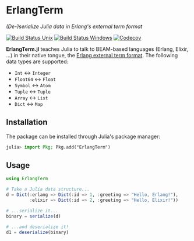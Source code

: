 # ErlangTerm

*(De-)serialize Julia data in Erlang's external term format*

[![Build Status Unix][travis-badge]][travis-url] [![Build Status Windows][av-badge]][av-url] [![Codecov][codecov-badge]][codecov-url]

**ErlangTerm.jl** teaches Julia to talk to BEAM-based languages (Erlang, Elixir, ...) in their native tongue,
the [Erlang external term format](http://erlang.org/doc/apps/erts/erl_ext_dist.html).
The following data types are supported:

- `Int` <-> `Integer`
- `Float64` <-> `Float`
- `Symbol` <-> `Atom`
- `Tuple` <-> `Tuple`
- `Array` <-> `List`
- `Dict` <-> `Map`

## Installation

The package can be installed through Julia's package manager:

```julia
julia> import Pkg; Pkg.add("ErlangTerm")
```

## Usage

```julia
using ErlangTerm

# Take a Julia data structure...
d = Dict(:erlang => Dict(:id => 1, :greeting => "Hello, Erlang!"),
         :elixir => Dict(:id => 2, :greeting => "Hello, Elixir!"))

# ...serialize it...
binary = serialize(d)

# ...and deserialize it!
d1 = deserialize(binary)
```

[travis-badge]: https://travis-ci.org/helgee/ErlangTerm.jl.svg?branch=master
[travis-url]: https://travis-ci.org/helgee/ErlangTerm.jl
[av-badge]: https://ci.appveyor.com/api/projects/status/g0vxu3949t7gv744?svg=true
[av-url]: https://ci.appveyor.com/project/helgee/erlangterm-jl
[codecov-badge]: http://codecov.io/github/helgee/ErlangTerm.jl/coverage.svg?branch=master
[codecov-url]: http://codecov.io/github/helgee/ErlangTerm.jl?branch=master
